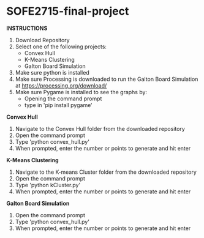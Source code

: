 # SOFE2715-final-project  
**INSTRUCTIONS**
1. Download Repository
2. Select one of the following projects:  
    - Convex Hull
    - K-Means Clustering
    - Galton Board Simulation  
3. Make sure python is installed
4. Make sure Processing is downloaded to run the Galton Board Simulation at https://processing.org/download/
5. Make sure Pygame is installed to see the graphs by:  
    - Opening the command prompt
    - type in 'pip install pygame'  
  
**Convex Hull**
1. Navigate to the Convex Hull folder from the downloaded repository
2. Open the command prompt
3. Type 'python convex_hull.py'
4. When prompted, enter the number or points to generate and hit enter
  
**K-Means Clustering**
1. Navigate to the K-means Cluster folder from the downloaded repository
2. Open the command prompt
3. Type 'python kCluster.py'
4. When prompted, enter the number or points to generate and hit enter
  
**Galton Board Simulation**
1. Open the command prompt
2. Type 'python convex_hull.py'
3. When prompted, enter the number or points to generate and hit enter
